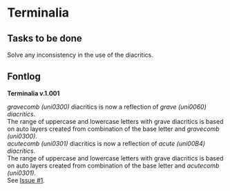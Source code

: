 Terminalia
==========  
  
Tasks to be done  
----------------    
Solve any inconsistency in the use of the diacritics.  
  
Fontlog
----------------  
**Terminalia v.1.001**  
  
*gravecomb (uni0300)* diacritics is now a reflection of *grave (uni0060) diacritics*.  
The range of uppercase and lowercase letters with grave diacritics is based on auto layers created from combination of the base letter and *gravecomb (uni0300)*.  
*acutecomb (uni0301)* diacritics is now a reflection of *acute (uni00B4) diacritics*.  
The range of uppercase and lowercase letters with grave diacritics is based on auto layers created from combination of the base letter and *acutecomb (uni0301)*.  
See [Issue #1](https://github.com/StefanPeev/Terminalia/issues/1).  
  